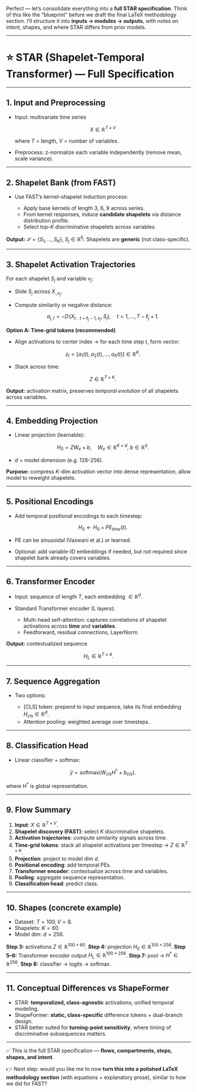 Perfect — let’s consolidate everything into a **full STAR specification**. Think of this like the “blueprint” before we draft the final LaTeX methodology section. I’ll structure it into **inputs → modules → outputs**, with notes on intent, shapes, and where STAR differs from prior models.

---

# ⭐ STAR (Shapelet-Temporal Transformer) — Full Specification

---

## **1. Input and Preprocessing**

* Input: multivariate time series

  $$
  X \in \mathbb{R}^{T \times V}
  $$

  where $T$ = length, $V$ = number of variables.
* Preprocess: z-normalize each variable independently (remove mean, scale variance).

---

## **2. Shapelet Bank (from FAST)**

* Use FAST’s kernel–shapelet induction process:

  * Apply base kernels of length 3, 6, 9 across series.
  * From kernel responses, induce **candidate shapelets** via distance distribution profile.
  * Select top-$K$ discriminative shapelets across variables.

**Output:**
$\mathcal{S} = \{S_1, \dots, S_K\},\; S_j \in \mathbb{R}^{\ell_j}$.
Shapelets are **generic** (not class-specific).

---

## **3. Shapelet Activation Trajectories**

For each shapelet $S_j$ and variable $v_j$:

* Slide $S_j$ across $X_{:, v_j}$.
* Compute similarity or negative distance:

  $$
  a_{j,t} = -D\!\big(X_{t:t+\ell_j-1, v_j}, S_j\big), \quad t = 1,\dots,T-\ell_j+1.
  $$

**Option A: Time-grid tokens (recommended)**

* Align activations to center index → for each time step $t$, form vector:

  $$
  z_t = [a_{1}(t), a_{2}(t), \dots, a_{K}(t)] \in \mathbb{R}^{K}.
  $$
* Stack across time:

  $$
  Z \in \mathbb{R}^{T \times K}.
  $$

**Output:** activation matrix, preserves *temporal evolution* of all shapelets across variables.

---

## **4. Embedding Projection**

* Linear projection (learnable):

  $$
  H_0 = Z W_e + b, \quad W_e \in \mathbb{R}^{K \times d}, \; b \in \mathbb{R}^d.
  $$
* $d$ = model dimension (e.g. 128–256).

**Purpose:** compress $K$-dim activation vector into dense representation, allow model to reweight shapelets.

---

## **5. Positional Encodings**

* Add temporal positional encodings to each timestep:

  $$
  H_0 \leftarrow H_0 + PE_{time}(t).
  $$
* PE can be sinusoidal (Vaswani et al.) or learned.
* Optional: add variable-ID embeddings if needed, but not required since shapelet bank already covers variables.

---

## **6. Transformer Encoder**

* Input: sequence of length $T$, each embedding $\in \mathbb{R}^d$.
* Standard Transformer encoder (L layers):

  * Multi-head self-attention: captures correlations of shapelet activations across **time** and **variables**.
  * Feedforward, residual connections, LayerNorm.

**Output:** contextualized sequence

$$
H_L \in \mathbb{R}^{T \times d}.
$$

---

## **7. Sequence Aggregation**

* Two options:

  * \[CLS] token: prepend to input sequence, take its final embedding $H_{cls} \in \mathbb{R}^d$.
  * Attention pooling: weighted average over timesteps.

---

## **8. Classification Head**

* Linear classifier + softmax:

  $$
  \hat{y} = \text{softmax}(W_{cls} H^* + b_{cls}).
  $$

where $H^*$ is global representation.

---

## **9. Flow Summary**

1. **Input**: $X \in \mathbb{R}^{T \times V}$.
2. **Shapelet discovery (FAST)**: select $K$ discriminative shapelets.
3. **Activation trajectories**: compute similarity signals across time.
4. **Time-grid tokens**: stack all shapelet activations per timestep → $Z \in \mathbb{R}^{T \times K}$.
5. **Projection**: project to model dim $d$.
6. **Positional encoding**: add temporal PEs.
7. **Transformer encoder**: contextualize across time and variables.
8. **Pooling**: aggregate sequence representation.
9. **Classification head**: predict class.

---

## **10. Shapes (concrete example)**

* Dataset: $T=100, V=8$.
* Shapelets: $K=60$.
* Model dim: $d=256$.

**Step 3:** activations $Z \in \mathbb{R}^{100 \times 60}$.
**Step 4:** projection $H_0 \in \mathbb{R}^{100 \times 256}$.
**Step 5–6:** Transformer encoder output $H_L \in \mathbb{R}^{100 \times 256}$.
**Step 7:** pool → $H^* \in \mathbb{R}^{256}$.
**Step 8:** classifier → logits → softmax.

---

## **11. Conceptual Differences vs ShapeFormer**

* STAR: **temporalized, class-agnostic** activations; unified temporal modeling.
* ShapeFormer: **static, class-specific** difference tokens + dual-branch design.
* STAR better suited for **turning-point sensitivity**, where timing of discriminative subsequences matters.

---

✅ This is the full STAR specification — **flows, compartments, steps, shapes, and intent**.

👉 Next step: would you like me to now **turn this into a polished LaTeX methodology section** (with equations + explanatory prose), similar to how we did for FAST?
